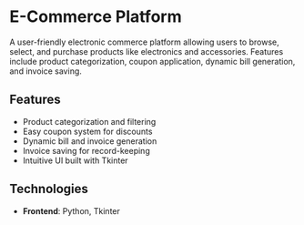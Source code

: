 # E-Commerce Platform

A user-friendly electronic commerce platform allowing users to browse, select, and purchase products like electronics and accessories. Features include product categorization, coupon application, dynamic bill generation, and invoice saving.

## Features
- Product categorization and filtering
- Easy coupon system for discounts
- Dynamic bill and invoice generation
- Invoice saving for record-keeping
- Intuitive UI built with Tkinter

## Technologies
- **Frontend**: Python, Tkinter

